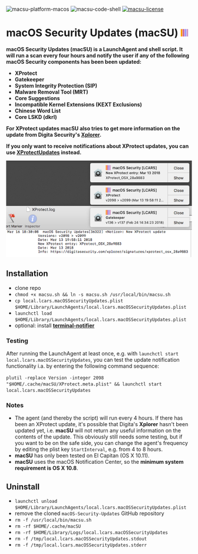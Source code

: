 ![macsu-platform-macos](https://img.shields.io/badge/platform-macOS-lightgrey.svg)
![macsu-code-shell](https://img.shields.io/badge/code-shell-yellow.svg)
[![macsu-license](http://img.shields.io/badge/license-MIT+-blue.svg)](https://github.com/JayBrown/macOS-Security-Updates/blob/master/LICENSE)

# macOS Security Updates (macSU) <img src="https://github.com/JayBrown/macOS-Security-Updates/blob/master/img/jb-img.png" height="20px"/>

**macOS Security Updates (macSU) is a LaunchAgent and shell script. It will run a scan every four hours and notify the user if any of the following macOS Security components has been been updated:**
* **XProtect**
* **Gatekeeper**
* **System Integrity Protection (SIP)**
* **Malware Removal Tool (MRT)**
* **Core Suggestions**
* **Incompatible Kernel Extensions (KEXT Exclusions)**
* **Chinese Word List**
* **Core LSKD (dkrl)**

**For XProtect updates macSU also tries to get more information on the update from Digita Security's [Xplorer](https://digitasecurity.com/xplorer/).**

**If you only want to receive notifications about XProtect updates, you can use [XProtectUpdates](https://github.com/JayBrown/XProtectUpdates) instead.**

![screengrab](https://github.com/JayBrown/macOS-Security-Updates/blob/master/img/screengrab.jpg)

## Installation
* clone repo
* `chmod +x macsu.sh && ln -s macsu.sh /usr/local/bin/macsu.sh`
* `cp local.lcars.macOSSecurityUpdates.plist $HOME/Library/LaunchAgents/local.lcars.macOSSecurityUpdates.plist`
* `launchctl load $HOME/Library/LaunchAgents/local.lcars.macOSSecurityUpdates.plist`
* optional: install **[terminal-notifier](https://github.com/julienXX/terminal-notifier)**

### Testing
After running the LaunchAgent at least once, e.g. with `launchctl start local.lcars.macOSSecurityUpdates`, you can test the update notification functionality i.a. by entering the following command sequence:

`plutil -replace Version -integer 2098 "$HOME/.cache/macSU/XProtect.meta.plist" && launchctl start local.lcars.macOSSecurityUpdates`

### Notes
* The agent (and thereby the script) will run every 4 hours. If there has been an XProtect update, it's possible that Digita's **Xplorer** hasn't been updated yet, i.e. **macSU** will not return any useful information on the contents of the update. This obviously still needs some testing, but if you want to be on the safe side, you can change the agent's frequency by editing the plist key `StartInterval`, e.g. from 4 to 8 hours.
* **macSU** has only been tested on El Capitan (OS X 10.11).
* **macSU** uses the macOS Notification Center, so the **minimum system requirement is OS X 10.8**.

## Uninstall
* `launchctl unload $HOME/Library/LaunchAgents/local.lcars.macOSSecurityUpdates.plist`
* remove the cloned `macOS-Security-Updates` GitHub repository
* `rm -f /usr/local/bin/macsu.sh`
* `rm -rf $HOME/.cache/macSU`
* `rm -rf $HOME/Library/Logs/local.lcars.macOSSecurityUpdates`
* `rm -f /tmp/local.lcars.macOSSecurityUpdates.stdout`
* `rm -f /tmp/local.lcars.macOSSecurityUpdates.stderr`

